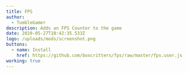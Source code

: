 ```yaml
---
title: FPS
author:
  - TumbleGamer
description: Adds an FPS Counter to the game
date: 2020-05-27T10:42:35.533Z
logo: /uploads/mods/screenshot.png
buttons:
  - name: Install
    href: https://github.com/boxcritters/fps/raw/master/fps.user.js
working: true
---
```

